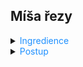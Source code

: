 ## Míša řezy

<details>
<summary><span style="color:#1E90FF;">Ingredience</span></summary>

- <span style="color:#228B22;">1</span> tvaroh ve vaničce
- <span style="color:#228B22;">1</span> hrnek vysokoprocentní smetany

> [!TIP]
> cukr dle chuti

Poleva:

- 2 čokolády (<span style="color:#228B22;">1 hořká</span> a <span style="color:#228B22;">1 mléčná</span>)
- <span style="color:#228B22;">0,5 hrnku</span> smetany
- <span style="color:#228B22;">2 lžíce</span> másla

Dále:

- kakaové sušenky

</details>

<details>
<summary><span style="color:#1E90FF;">Postup</span></summary>

#### Příprava smetany a tvarohu

1. Smetanu vyšleháme do tuha.
2. Vedle v jiné míse vyšleháme tvaroh s cukrem a spojíme se smetanou.
3. Necháme vychladit.

#### Příprava polevy

1. Na polevu připravíme kastrůlek, do kterého dáme vodu.
2. Jakmile vaří, položíme na něj misku, do které rozlámeme čokoládu.
3. Přidáme smetanu a máslo a zahřejeme.

#### Dokončení

1. Připravíme misky, na dno dáme rozdrobené sušenky, tvarohovou náplň a polevu.
2. Necháme vychladit.

</details>